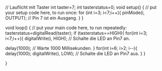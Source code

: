 // Lauflicht mit Taster
int taster=7;
int tasterstatus=0;
void setup() {
  // put your setup code here, to run once:
  for (int i=3; i<7;i++){
    pinMode(i, OUTPUT); // Pin 7 ist ein Ausgang.
  }
}

void loop() {
  // put your main code here, to run repeatedly:
  tasterstatus=digitalRead(taster);
  if (tasterstatus==HIGH){
for(int i=3; i<7;i++){
digitalWrite(i, HIGH); // Schalte die LED an Pin7 an.

delay(1000); // Warte 1000 Millisekunden.
}
for(int i=6; i>2; i--){
  delay(1000);
  digitalWrite(i, LOW); // Schalte die LED an Pin7 aus.
}
  }


}

